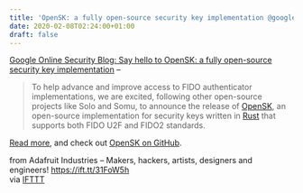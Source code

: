 ```yaml
---
title: 'OpenSK: a fully open-source security key implementation @google'
date: 2020-02-08T02:24:00+01:00
draft: false
---
```


[Google Online Security Blog: Say hello to OpenSK: a fully open-source security key implementation](https://security.googleblog.com/2020/01/say-hello-to-opensk-fully-open-source.html) –

> To help advance and improve access to FIDO authenticator implementations, we are excited, following other open-source projects like Solo and Somu, to announce the release of [OpenSK](https://github.com/google/OpenSK), an open-source implementation for security keys written in [Rust](https://www.rust-lang.org/) that supports both FIDO U2F and FIDO2 standards.

[Read more](https://security.googleblog.com/2020/01/say-hello-to-opensk-fully-open-source.html), and check out [OpenSK on GitHub](https://github.com/google/OpenSK).

  
  
from Adafruit Industries – Makers, hackers, artists, designers and engineers! https://ift.tt/31FoW5h  
via [IFTTT](https://ifttt.com/?ref=da&site=blogger)